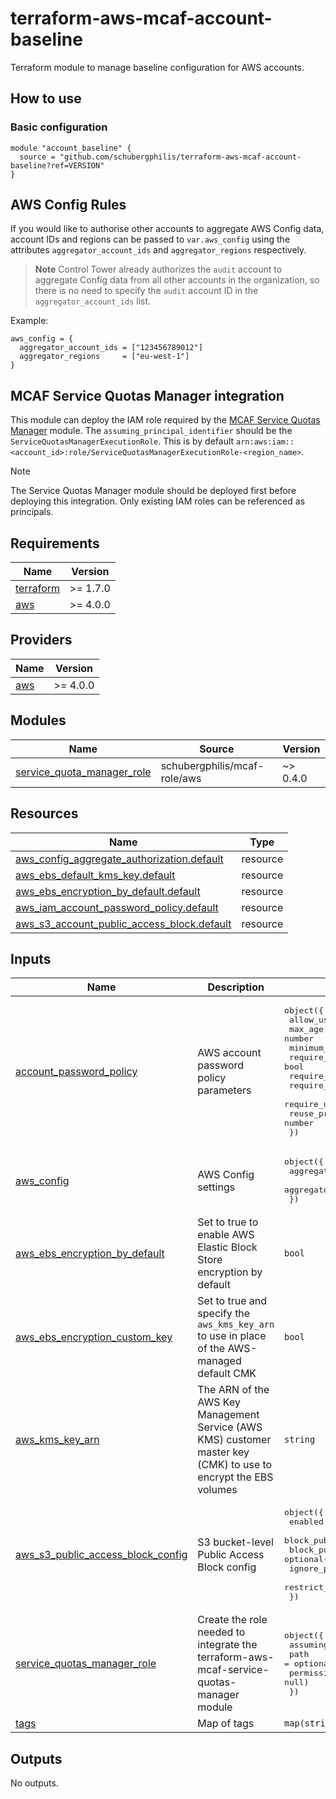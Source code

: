 # terraform-aws-mcaf-account-baseline

Terraform module to manage baseline configuration for AWS accounts.

## How to use

### Basic configuration

```hcl
module "account_baseline" {
  source = "github.com/schubergphilis/terraform-aws-mcaf-account-baseline?ref=VERSION"
}
```

## AWS Config Rules

If you would like to authorise other accounts to aggregate AWS Config data, account IDs and regions can be passed to `var.aws_config` using the attributes `aggregator_account_ids` and `aggregator_regions` respectively.

> **Note**
> Control Tower already authorizes the `audit` account to aggregate Config data from all other accounts in the organization, so there is no need to specify the `audit` account ID in the `aggregator_account_ids` list.

Example:

```hcl
aws_config = {
  aggregator_account_ids = ["123456789012"]
  aggregator_regions     = ["eu-west-1"]
}
```

## MCAF Service Quotas Manager integration

This module can deploy the IAM role required by the [MCAF Service Quotas Manager](https://github.com/schubergphilis/terraform-aws-mcaf-service-quotas-manager) module. The `assuming_principal_identifier` should be the `ServiceQuotasManagerExecutionRole`. This is by default `arn:aws:iam::<account_id>:role/ServiceQuotasManagerExecutionRole-<region_name>`.

> [!NOTE]  
> The Service Quotas Manager module should be deployed first before deploying this integration. Only existing IAM roles can be referenced as principals.

<!-- BEGIN_TF_DOCS -->
## Requirements

| Name | Version |
|------|---------|
| <a name="requirement_terraform"></a> [terraform](#requirement\_terraform) | >= 1.7.0 |
| <a name="requirement_aws"></a> [aws](#requirement\_aws) | >= 4.0.0 |

## Providers

| Name | Version |
|------|---------|
| <a name="provider_aws"></a> [aws](#provider\_aws) | >= 4.0.0 |

## Modules

| Name | Source | Version |
|------|--------|---------|
| <a name="module_service_quota_manager_role"></a> [service\_quota\_manager\_role](#module\_service\_quota\_manager\_role) | schubergphilis/mcaf-role/aws | ~> 0.4.0 |

## Resources

| Name | Type |
|------|------|
| [aws_config_aggregate_authorization.default](https://registry.terraform.io/providers/hashicorp/aws/latest/docs/resources/config_aggregate_authorization) | resource |
| [aws_ebs_default_kms_key.default](https://registry.terraform.io/providers/hashicorp/aws/latest/docs/resources/ebs_default_kms_key) | resource |
| [aws_ebs_encryption_by_default.default](https://registry.terraform.io/providers/hashicorp/aws/latest/docs/resources/ebs_encryption_by_default) | resource |
| [aws_iam_account_password_policy.default](https://registry.terraform.io/providers/hashicorp/aws/latest/docs/resources/iam_account_password_policy) | resource |
| [aws_s3_account_public_access_block.default](https://registry.terraform.io/providers/hashicorp/aws/latest/docs/resources/s3_account_public_access_block) | resource |

## Inputs

| Name | Description | Type | Default | Required |
|------|-------------|------|---------|:--------:|
| <a name="input_account_password_policy"></a> [account\_password\_policy](#input\_account\_password\_policy) | AWS account password policy parameters | <pre>object({<br/>    allow_users_to_change        = bool<br/>    max_age                      = number<br/>    minimum_length               = number<br/>    require_lowercase_characters = bool<br/>    require_numbers              = bool<br/>    require_symbols              = bool<br/>    require_uppercase_characters = bool<br/>    reuse_prevention_history     = number<br/>  })</pre> | <pre>{<br/>  "allow_users_to_change": true,<br/>  "max_age": 90,<br/>  "minimum_length": 14,<br/>  "require_lowercase_characters": true,<br/>  "require_numbers": true,<br/>  "require_symbols": true,<br/>  "require_uppercase_characters": true,<br/>  "reuse_prevention_history": 24<br/>}</pre> | no |
| <a name="input_aws_config"></a> [aws\_config](#input\_aws\_config) | AWS Config settings | <pre>object({<br/>    aggregator_account_ids = list(string)<br/>    aggregator_regions     = list(string)<br/>  })</pre> | `null` | no |
| <a name="input_aws_ebs_encryption_by_default"></a> [aws\_ebs\_encryption\_by\_default](#input\_aws\_ebs\_encryption\_by\_default) | Set to true to enable AWS Elastic Block Store encryption by default | `bool` | `true` | no |
| <a name="input_aws_ebs_encryption_custom_key"></a> [aws\_ebs\_encryption\_custom\_key](#input\_aws\_ebs\_encryption\_custom\_key) | Set to true and specify the `aws_kms_key_arn` to use in place of the AWS-managed default CMK | `bool` | `false` | no |
| <a name="input_aws_kms_key_arn"></a> [aws\_kms\_key\_arn](#input\_aws\_kms\_key\_arn) | The ARN of the AWS Key Management Service (AWS KMS) customer master key (CMK) to use to encrypt the EBS volumes | `string` | `null` | no |
| <a name="input_aws_s3_public_access_block_config"></a> [aws\_s3\_public\_access\_block\_config](#input\_aws\_s3\_public\_access\_block\_config) | S3 bucket-level Public Access Block config | <pre>object({<br/>    enabled                 = optional(bool, true)<br/>    block_public_acls       = optional(bool, true)<br/>    block_public_policy     = optional(bool, true)<br/>    ignore_public_acls      = optional(bool, true)<br/>    restrict_public_buckets = optional(bool, true)<br/>  })</pre> | `{}` | no |
| <a name="input_service_quotas_manager_role"></a> [service\_quotas\_manager\_role](#input\_service\_quotas\_manager\_role) | Create the role needed to integrate the terraform-aws-mcaf-service-quotas-manager module | <pre>object({<br/>    assuming_principal_identifier = string<br/>    path                          = optional(string, "/")<br/>    permissions_boundary          = optional(string, null)<br/>  })</pre> | `null` | no |
| <a name="input_tags"></a> [tags](#input\_tags) | Map of tags | `map(string)` | `{}` | no |

## Outputs

No outputs.
<!-- END_TF_DOCS -->
